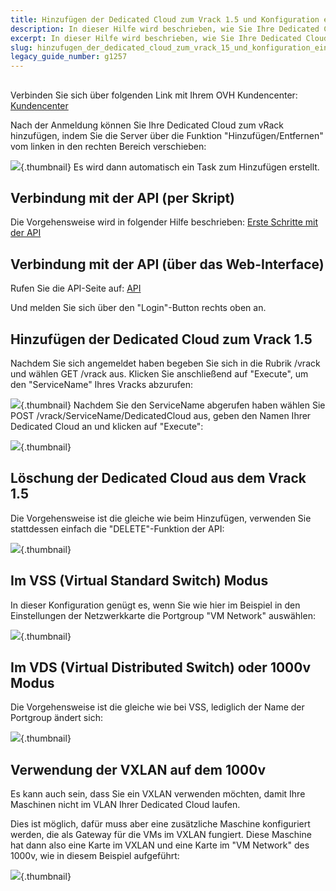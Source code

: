 ```yaml
---
title: Hinzufügen der Dedicated Cloud zum Vrack 1.5 und Konfiguration einer VM
description: In dieser Hilfe wird beschrieben, wie Sie Ihre Dedicated Cloud über das OVH Kundencenter oder die API zum Vrack 1.5 hinzufügen und eine VM im Vrack konfigurieren können.
excerpt: In dieser Hilfe wird beschrieben, wie Sie Ihre Dedicated Cloud über das OVH Kundencenter oder die API zum Vrack 1.5 hinzufügen und eine VM im Vrack konfigurieren können.
slug: hinzufugen_der_dedicated_cloud_zum_vrack_15_und_konfiguration_einer_vm
legacy_guide_number: g1257
---
```



## 
Verbinden Sie sich über folgenden Link mit Ihrem OVH Kundencenter: [Kundencenter](https://www.ovh.com/manager/dedicated/)

Nach der Anmeldung können Sie Ihre Dedicated Cloud zum vRack hinzufügen, indem Sie die Server über die Funktion "Hinzufügen/Entfernen" vom linken in den rechten Bereich verschieben:

![](images/img_1062.jpg){.thumbnail}
Es wird dann automatisch ein Task zum Hinzufügen erstellt.


## Verbindung mit der API (per Skript)
Die Vorgehensweise wird in folgender Hilfe beschrieben: [Erste Schritte mit der API](https://api.ovh.com/g934.first_step_with_api)


## Verbindung mit der API (über das Web-Interface)
Rufen Sie die API-Seite auf: [API](https://api.ovh.com/console/)

Und melden Sie sich über den "Login"-Button rechts oben an.


## Hinzufügen der Dedicated Cloud zum Vrack 1.5
Nachdem Sie sich angemeldet haben begeben Sie sich in die Rubrik /vrack und wählen GET /vrack aus. Klicken Sie anschließend auf "Execute", um den "ServiceName" Ihres Vracks abzurufen:

![](images/img_1054.jpg){.thumbnail}
Nachdem Sie den ServiceName abgerufen haben wählen Sie POST /vrack/ServiceName/DedicatedCloud aus, geben den Namen Ihrer Dedicated Cloud an und klicken auf "Execute":

![](images/img_1056.jpg){.thumbnail}


## Löschung der Dedicated Cloud aus dem Vrack 1.5
Die Vorgehensweise ist die gleiche wie beim Hinzufügen, verwenden Sie stattdessen einfach die "DELETE"-Funktion der API:

![](images/img_1057.jpg){.thumbnail}


## Im VSS (Virtual Standard Switch) Modus
In dieser Konfiguration genügt es, wenn Sie wie hier im Beispiel in den Einstellungen der Netzwerkkarte die Portgroup "VM Network" auswählen:

![](images/img_1059.jpg){.thumbnail}


## Im VDS (Virtual Distributed Switch) oder 1000v Modus
Die Vorgehensweise ist die gleiche wie bei VSS, lediglich der Name der Portgroup ändert sich:

![](images/img_1060.jpg){.thumbnail}


## Verwendung der VXLAN auf dem 1000v
Es kann auch sein, dass Sie ein VXLAN verwenden möchten, damit Ihre Maschinen nicht im VLAN Ihrer Dedicated Cloud laufen.

Dies ist möglich, dafür muss aber eine zusätzliche Maschine konfiguriert werden, die als Gateway für die VMs im VXLAN fungiert. Diese Maschine hat dann also eine Karte im VXLAN und eine Karte im "VM Network" des 1000v, wie in diesem Beispiel aufgeführt:

![](images/img_1061.jpg){.thumbnail}


